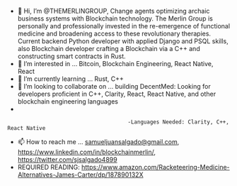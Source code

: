 - 👋 Hi, I’m @THEMERLINGROUP, Change agents optimizing archaic business systems with Blockchain technology. The Merlin Group is personally and professionally invested in the re-emergence of functional medicine and broadening access to these revolutionary therapies. Current backend Python developer with applied Django and PSQL skills, also Blockchain developer crafting a Blockchain via a C++ and constructing smart contracts in Rust.
- 👀 I’m interested in ... Bitcoin, Blockchain Engineering, React Native, React
- 🌱 I’m currently learning ...  Rust, C++
- 💞️ I’m looking to collaborate on ... building DecentMed: Looking for developers proficient in C++, Clarity, React, React Native, and other blockchain engineering languages
- 

                                          -Languages Needed: Clarity, C++, React Native
- 📫 How to reach me ... samueljuansalgado@gmail.com, https://www.linkedin.com/in/blockchainmerlin/, https://twitter.com/sjsalgado4899
- REQUIRED READING: https://www.amazon.com/Racketeering-Medicine-Alternatives-James-Carter/dp/187890132X

<!---
THEMERLINGROUP/THEMERLINGROUP is a ✨ special ✨ repository because its `README.md` (this file) appears on your GitHub profile.
You can click the Preview link to take a look at your changes.
--->


